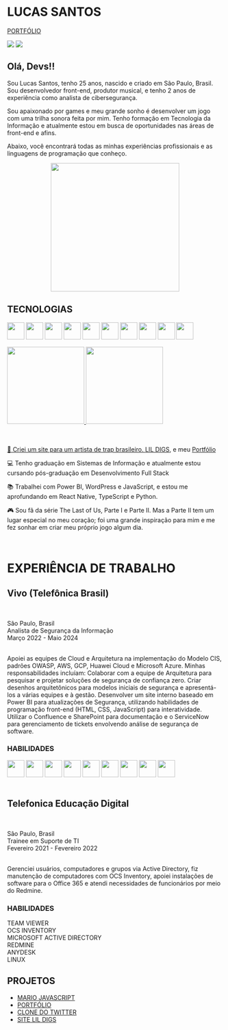 ## <h1>LUCAS SANTOS</h1>
<a href="https://lucassantosoriginal.github.io/my-portfolio/">PORTFÓLIO</a>
<div>

<a href="mailto:contato.lucasazevedo1@gmail.com"><img loading="lazy" src="https://img.shields.io/badge/Gmail-D14836?style=for-the-badge&logo=gmail&logoColor=white" target="_blank"></a>
<a href="https://www.linkedin.com/in/lucas-azevedos/" target="_blank"><img loading="lazy" src="https://img.shields.io/badge/-LinkedIn-%230077B5?style=for-the-badge&logo=linkedin&logoColor=white" target="_blank"></a>   
</div>

## Olá, Devs!!

Sou Lucas Santos, tenho 25 anos, nascido e criado em São Paulo, Brasil. Sou desenvolvedor front-end, produtor musical, e tenho 2 anos de experiência como analista de cibersegurança.

Sou apaixonado por games e meu grande sonho é desenvolver um jogo com uma trilha sonora feita por mim. Tenho formação em Tecnologia da Informação e atualmente estou em busca de oportunidades nas áreas de front-end e afins.

Abaixo, você encontrará todas as minhas experiências profissionais e as linguagens de programação que conheço.

<p align="center">
  <img src="https://github.com/user-attachments/assets/c6c97461-e622-43a4-a00b-9977e8c631c2" width="300">
</p>

## TECNOLOGIAS
<img loading="lazy" src="https://cdn.jsdelivr.net/gh/devicons/devicon@latest/icons/react/react-original-wordmark.svg" width="40" height="40"></img>
<img loading="lazy" src="https://cdn.jsdelivr.net/gh/devicons/devicon@latest/icons/typescript/typescript-original.svg"  width="40" height="40" />
<img loading="lazy" src="https://cdn.jsdelivr.net/gh/devicons/devicon@latest/icons/javascript/javascript-original.svg"  width="40" height="40" />
<img loading="lazy" src="https://cdn.jsdelivr.net/gh/devicons/devicon@latest/icons/python/python-original-wordmark.svg"  width="40" height="40" />
<img loading="lazy" src="https://cdn.jsdelivr.net/gh/devicons/devicon@latest/icons/css3/css3-plain-wordmark.svg" width="40" height="40" />
<img loading="lazy" src="https://cdn.jsdelivr.net/gh/devicons/devicon@latest/icons/linux/linux-original.svg" width="40" height="40" />
<img loading="lazy" src="https://cdn.jsdelivr.net/gh/devicons/devicon@latest/icons/html5/html5-plain-wordmark.svg" width="40" height="40" />
<img loading="lazy" src="https://cdn.jsdelivr.net/gh/devicons/devicon@latest/icons/wordpress/wordpress-original.svg" width="40" height="40" />
<img loading="lazy" src="https://cdn.jsdelivr.net/gh/devicons/devicon@latest/icons/mysql/mysql-original-wordmark.svg" width="40" height="40" />
<img loading="lazy" src="https://cdn.jsdelivr.net/gh/devicons/devicon@latest/icons/vitejs/vitejs-original.svg" width="40" height="40" />

<div>
<a href="https://github.com/lucassantosoriginal">
<img loading="lazy" height="180em" src="https://github-readme-stats.vercel.app/api/top-langs/?username=lucassantosoriginal&layout=compact&langs_count=7&theme=midnight-purple"/>
<img loading="lazy" height="180em" src="https://github-readme-stats.vercel.app/api?username=lucassantosoriginal&show_icons=true&theme=midnight-purple&include_all_commits=true&count_private=true"/>
</div>
</br>
</br>
<div display="inline-block">
 <p align="left">🤿 Criei um site para um artista de trap brasileiro. <a href="https://lucassantosoriginal.github.io/lildigs-siteofc/">LIL DIGS</a>, e meu  
<a href="https://lucassantosoriginal.github.io/my-portfolio/"/>Portfólio</a> </p> 
 <p align="left">💻 Tenho graduação em Sistemas de Informação e atualmente estou cursando pós-graduação em Desenvolvimento Full Stack </p>
 <p align="left">📚 Trabalhei com Power BI, WordPress e JavaScript, e estou me aprofundando em React Native, TypeScript e Python.</p>
 <p align="left">🎮 Sou fã da série The Last of Us, Parte I e Parte II. Mas a Parte II tem um lugar especial no meu coração; foi uma grande inspiração para mim e me fez sonhar em criar meu próprio jogo algum dia.</p>
</div>

<br>

<h1>EXPERIÊNCIA DE TRABALHO</h1>
<h2> Vivo (Telefônica Brasil)</h2></br>
<p>São Paulo, Brasil </br>
Analista de Segurança da Informação <br>
 Março 2022 - Maio 2024 <br>
</br></p>
  <p>
     Apoiei as equipes de Cloud e Arquitetura na implementação do Modelo CIS, padrões OWASP, AWS, GCP, Huawei Cloud e Microsoft Azure. Minhas responsabilidades incluíam:
 Colaborar com a equipe de Arquitetura para pesquisar e projetar soluções de segurança de confiança zero.
 Criar desenhos arquitetônicos para modelos iniciais de segurança e apresentá-los a várias equipes e à gestão.
 Desenvolver um site interno baseado em Power BI para atualizações de Segurança, utilizando habilidades de programação front-end (HTML, CSS, JavaScript) para interatividade.
 Utilizar o Confluence e SharePoint para documentação e o ServiceNow para gerenciamento de tickets envolvendo análise de segurança de software.
</p>
  <h3>HABILIDADES</h3>
<img loading="lazy" src="https://github.com/user-attachments/assets/1605baf7-8339-4b34-8eaa-503a8b6717f8" width="40" height="40" />
<img loading="lazy" src="https://github.com/user-attachments/assets/70dd8b09-94fa-4fdb-ac19-56076494da32" width="40" height="40" />
<img loading="lazy" src="https://github.com/user-attachments/assets/f89ea86c-f63c-455f-a7ff-71beb0018b84" width="40" height="40" />
<img loading="lazy" src="https://github.com/user-attachments/assets/70ec039c-298b-4a33-8fef-c9a1143b44b6" width="40" height="40" />
<img loading="lazy" src="https://github.com/user-attachments/assets/252921b1-2cb2-43ed-a731-67f64da79658" width="40" height="40" />
<img loading="lazy" src="https://github.com/user-attachments/assets/e7a1b87b-6a23-4d4f-be53-c1143c30fffc" width="40" height="40" />
<img loading="lazy" src="https://github.com/user-attachments/assets/139f8398-af85-4f25-a7b2-df9d63f293b0" width="40" height="40" />
<img loading="lazy" src="https://github.com/user-attachments/assets/a3f04eed-e002-4b54-9662-1bc092855952" width="40" height="40" />
<img loading="lazy" src="https://github.com/user-attachments/assets/aa5147df-5f69-4ab5-9b51-d39432dc5465" width="40" height="40" />

<br>
<br>
</div>
<div classname="telefonica">
<h2> Telefonica Educação Digital </h2></br>
<p>São Paulo, Brasil </br>
Trainee em Suporte de TI  <br>
 Fevereiro 2021 - Fevereiro 2022 <br>
</br>
   <p>
 Gerenciei usuários, computadores e grupos via Active Directory, fiz manutenção de computadores com OCS Inventory, apoiei instalações de software para o Office 365 e atendi necessidades de funcionários por meio do Redmine.</p>
  <h3>HABILIDADES</h3>

<p>
TEAM VIEWER <br>
OCS INVENTORY <br>
MICROSOFT ACTIVE DIRECTORY <br>
REDMINE <br>
ANYDESK <br>
LINUX <br>
</p>

</div>

## PROJETOS
- [MARIO JAVASCRIPT](https://lucassantosoriginal.github.io/my-portfolio/projetos/projeto-javascript.html) 
- [PORTFÓLIO](https://lucassantosoriginal.github.io/my-portfolio/)
- [CLONE DO TWITTER](https://lucassantosoriginal.github.io/twitter-clone-v2/)
- [SITE LIL DIGS](https://lucassantosoriginal.github.io/lildigs-siteofc/)

